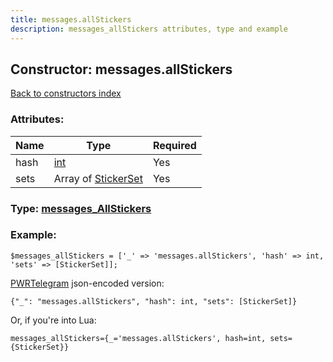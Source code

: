 ```yaml
---
title: messages.allStickers
description: messages_allStickers attributes, type and example
---
```

## Constructor: messages.allStickers  
[Back to constructors index](index.md)



### Attributes:

| Name     |    Type       | Required |
|----------|---------------|----------|
|hash|[int](../types/int.md) | Yes|
|sets|Array of [StickerSet](../types/StickerSet.md) | Yes|



### Type: [messages\_AllStickers](../types/messages_AllStickers.md)


### Example:

```
$messages_allStickers = ['_' => 'messages.allStickers', 'hash' => int, 'sets' => [StickerSet]];
```  

[PWRTelegram](https://pwrtelegram.xyz) json-encoded version:

```
{"_": "messages.allStickers", "hash": int, "sets": [StickerSet]}
```


Or, if you're into Lua:  


```
messages_allStickers={_='messages.allStickers', hash=int, sets={StickerSet}}

```


